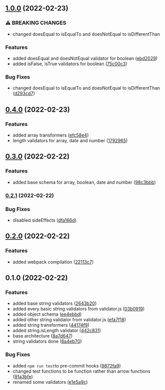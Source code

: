 ## [1.0.0](https://github.com/eapc-dev/yup-validators/compare/0.4.0...1.0.0) (2022-02-23)


### ⚠ BREAKING CHANGES

* changed doesEqual to isEqualTo and doesNotEqual to isDifferentThan

### Features

* added doesEqual and doesNotEqual validator for boolean ([ebd2029](https://github.com/eapc-dev/yup-validators/commit/ebd20294f0881a522b978a7373c9dc514cc8ad8e))
* added isFalse, isTrue validators for boolean ([75c00c3](https://github.com/eapc-dev/yup-validators/commit/75c00c38be5994e6d8f0242908b6b9232efb3736))


### Bug Fixes

* changed doesEqual to isEqualTo and doesNotEqual to isDifferentThan ([d293cd7](https://github.com/eapc-dev/yup-validators/commit/d293cd72d4dcb6e785b251fde998f81514f7b5ab))

## [0.4.0](https://github.com/eapc-dev/yup-validators/compare/0.3.0...0.4.0) (2022-02-23)


### Features

* added array transformers ([efc58e4](https://github.com/eapc-dev/yup-validators/commit/efc58e4894ebd001f33e2281009ad22702eae2c7))
* length validators for array, date and number ([1792965](https://github.com/eapc-dev/yup-validators/commit/17929650372fb9eed6da10aa118e618a80735608))

## [0.3.0](https://github.com/jordanmonier/yup-validators/compare/0.2.1...0.3.0) (2022-02-22)


### Features

* added base schema for array, boolean, date and number ([98c3bbb](https://github.com/jordanmonier/yup-validators/commit/98c3bbbe9aa1137eb6a345682f0e497518b623c1))

### [0.2.1](https://github.com/jordanmonier/yup-validators/compare/0.2.0...0.2.1) (2022-02-22)


### Bug Fixes

* disabled sideEffects ([dfa166d](https://github.com/jordanmonier/yup-validators/commit/dfa166d81ae7c08b4f72d73b1e71641e099c25d5))

## [0.2.0](https://github.com/jordanmonier/yup-validators/compare/0.1.0...0.2.0) (2022-02-22)


### Features

* added webpack compilation ([22113c7](https://github.com/jordanmonier/yup-validators/commit/22113c7066729a7cdc6e01c99e3b3f639c1b614f))

## 0.1.0 (2022-02-22)


### Features

* added base string validators ([2643b20](https://github.com/jordanmonier/yup-validators/commit/2643b20ef1c67b4c1f018158a8403be957b143f4))
* added every basic string validators from validator.js ([03b0919](https://github.com/jordanmonier/yup-validators/commit/03b0919a08cffd6207d7991d628a17b5de1a39f1))
* added object schema ([ee4ebbd](https://github.com/jordanmonier/yup-validators/commit/ee4ebbd7f800ac5f1bff1b121f1476b92e976a07))
* added other string validator from validator.js ([efa7f18](https://github.com/jordanmonier/yup-validators/commit/efa7f18ae3a1b51e19aa9eddb34599d16cfae07a))
* added string transformers ([44174f9](https://github.com/jordanmonier/yup-validators/commit/44174f9596c64e074acd3f6643564e3dc02aec42))
* added string.isLength validator ([442c831](https://github.com/jordanmonier/yup-validators/commit/442c8319827d9f90837c4a2435a383e951bd97c8))
* base architecture ([8a7d647](https://github.com/jordanmonier/yup-validators/commit/8a7d647e6f0c997bfc55aee37b4e5985aab0b082))
* string validators done ([6a4eb70](https://github.com/jordanmonier/yup-validators/commit/6a4eb70f35367ef79e0803bc3c893146a7762d47))


### Bug Fixes

* added `npm run test`to pre-commit hooks ([9872fa9](https://github.com/jordanmonier/yup-validators/commit/9872fa9d2d4b606f5921288428888081c747ec2a))
* changed test functions to be function rather than arrow functions ([91a3bfe](https://github.com/jordanmonier/yup-validators/commit/91a3bfec76611ebf7c750eb75ef867df065ef297))
* renamed some validators ([e1e5a9c](https://github.com/jordanmonier/yup-validators/commit/e1e5a9c7e38b1f44736f5f570fa2e99712288a2d))


